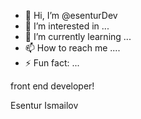 - 👋 Hi, I’m @esenturDev
- 👀 I’m interested in ...
- 🌱 I’m currently learning ...
- 📫 How to reach me ....
- ⚡ Fun fact: ...


front end developer!


Esentur Ismailov
<!---
esenturDev/esenturDev is a ✨ special ✨ repository because its `README.md` (this file) appears on your GitHub profile.
You can click the Preview link to take a look at your changes.
--->
